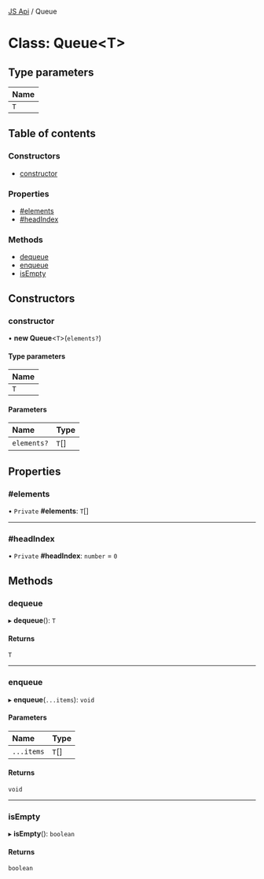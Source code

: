 [JS Api](../index.md) / Queue

# Class: Queue<T\>

## Type parameters

| Name |
| :------ |
| `T` |

## Table of contents

### Constructors

- [constructor](Queue.md#constructor)

### Properties

- [#elements](Queue.md##elements)
- [#headIndex](Queue.md##headindex)

### Methods

- [dequeue](Queue.md#dequeue)
- [enqueue](Queue.md#enqueue)
- [isEmpty](Queue.md#isempty)

## Constructors

### constructor

• **new Queue**<`T`\>(`elements?`)

#### Type parameters

| Name |
| :------ |
| `T` |

#### Parameters

| Name | Type |
| :------ | :------ |
| `elements?` | `T`[] |

## Properties

### #elements

• `Private` **#elements**: `T`[]

___

### #headIndex

• `Private` **#headIndex**: `number` = `0`

## Methods

### dequeue

▸ **dequeue**(): `T`

#### Returns

`T`

___

### enqueue

▸ **enqueue**(`...items`): `void`

#### Parameters

| Name | Type |
| :------ | :------ |
| `...items` | `T`[] |

#### Returns

`void`

___

### isEmpty

▸ **isEmpty**(): `boolean`

#### Returns

`boolean`
